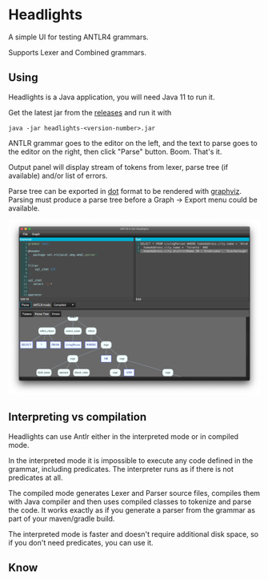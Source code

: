 # Headlights

A simple UI for testing ANTLR4 grammars.

Supports Lexer and Combined grammars.

## Using

Headlights is a Java application, you will need Java 11 to run it.

Get the latest jar from the [releases](https://github.com/uaraven/headlights/releases) and run it with 

    java -jar headlights-<version-number>.jar
    
ANTLR grammar goes to the editor on the left, and the text to parse goes to the editor on the right, then click "Parse" button. Boom. That's it.

Output panel will display stream of tokens from lexer, parse tree (if available) and/or list of errors.

Parse tree can be exported in [dot](https://en.wikipedia.org/wiki/DOT_(graph_description_language)) format to be rendered with [graphviz](https://graphviz.org/).
Parsing must produce a parse tree before a Graph → Export menu could be available. 

![](headlights.png)

## Interpreting vs compilation

Headlights can use Antlr either in the interpreted mode or in compiled mode.

In the interpreted mode it is impossible to execute any code defined in the grammar, including predicates.
The interpreter runs as if there is not predicates at all.

The compiled mode generates Lexer and Parser source files, compiles them with Java compiler and then uses compiled classes
to tokenize and parse the code. It works exactly as if you generate a parser from the grammar as part of your maven/gradle build.

The interpreted mode is faster and doesn't require additional disk space, so if you don't need predicates, you can use it. 

## Know